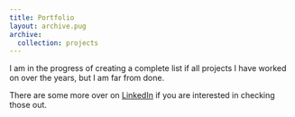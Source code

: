 ```yaml
---
title: Portfolio
layout: archive.pug
archive:
  collection: projects
---
```


I am in the progress of creating a complete list 
if all projects I have worked on over the years, 
but I am far from done.

There are some more over on [LinkedIn](https://no.linkedin.com/in/benedicteraae) 
if you are interested in checking those out.